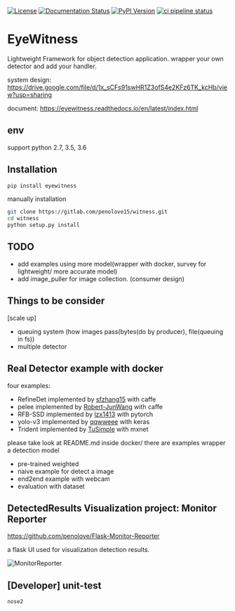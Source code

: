 [![License](https://img.shields.io/badge/License-Apache%202.0-blue.svg)](https://opensource.org/licenses/Apache-2.0)
[![Documentation Status](https://readthedocs.org/projects/eyewitness/badge/?version=latest)](https://eyewitness.readthedocs.io/)
[![PyPI Version](https://img.shields.io/pypi/v/eyewitness.svg)](https://pypi.org/project/eyewitness)
[![ci pipeline status](https://gitlab.com/penolove15/witness/badges/master/pipeline.svg)](https://gitlab.com/penolove15/witness/pipelines)



# EyeWitness
Lightweight Framework for object detection application.
wrapper your own detector and add your handler.

system design:
https://drive.google.com/file/d/1x_sCFs91swHR1Z3ofS4e2KFz6TK_kcHb/view?usp=sharing


document:
https://eyewitness.readthedocs.io/en/latest/index.html


## env
support python 2.7, 3.5, 3.6


## Installation
```bash
pip install eyewitness
```

manually installation
```bash
git clone https://gitlab.com/penolove15/witness.git
cd witness
python setup.py install
```


## TODO
- add examples using more model(wrapper with docker, survey for lightweight/ more accurate model)
- add image_puller for image collection. (consumer design)


## Things to be consider
[scale up]
- queuing system (how images pass(bytes(do by producer), file(queuing in fs))
- multiple detector


## Real Detector example with docker
four examples: 
- RefineDet implemented by [sfzhang15](https://github.com/sfzhang15/RefineDet) with caffe
- pelee implemented by [Robert-JunWang](https://github.com/Robert-JunWang/Pelee) with caffe
- RFB-SSD implemented by [lzx1413](https://github.com/lzx1413/PytorchSSD) with pytorch
- yolo-v3 implemented by [qqwweee](https://github.com/qqwweee/keras-yolo3) with keras
- Trident implemented by [TuSimple](https://github.com/TuSimple/simpledet) with mxnet


please take look at README.md inside docker/
there are examples wrapper a detection model
- pre-trained weighted
- naive example for detect a image
- end2end example with webcam
- evaluation with dataset


## DetectedResults Visualization project: Monitor Reporter
https://github.com/penolove/Flask-Monitor-Reporter

a flask UI used for visualization detection results.

![MonitorReporter](examples/MonitorReporter.png)


## [Developer] unit-test
```
nose2
```
